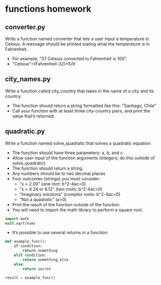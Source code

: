 # functions homework
## converter.py
Write a function named converter that lets a user input a temperature in Celsius. A message should be printed stating what the temperature is in Fahrenheit.
- For example, “37 Celsius converted to Fahrenheit is 100”.
- "Celsius"=(Fahrenheit-32)×5/9

## city_names.py
Write a function called city_country that takes in the name of a city and its country.
- The function should return a string formatted like this: "Santiago, Chile"
- Call your function with at least three city-country pairs, and print the value that’s returned.

## quadratic.py
Write a function named solve_quadratic that solves a quadratic equation.
- The function should have three parameters:  a, b, and c.
- Allow user input of the function arguments (integers; do this outside of solve_quadratic)
- The function should return a string.
- Any numbers should be to two decimal places
- Four outcomes (strings) you must consider:
    - “x = 2.00” (one root:  b^2-4ac=0)
    - “x = 4.24 or 6.12” (two roots:  b^2-4ac>0)
	- “Imaginary solutions” (complex roots: b^2-4ac<0)
	- “Not a quadratic” (a=0)
- Print the result of the function outside of the function.
- You will need to import the math library to perform a square root. 
```python
import math
math.sqrt(num)
```
- It’s possible to use several returns in a function:
``` python
def example_func():
    if condition:
        return something
    elif condition:
        return something_else
    else:
        return secret

result = example_func()
```